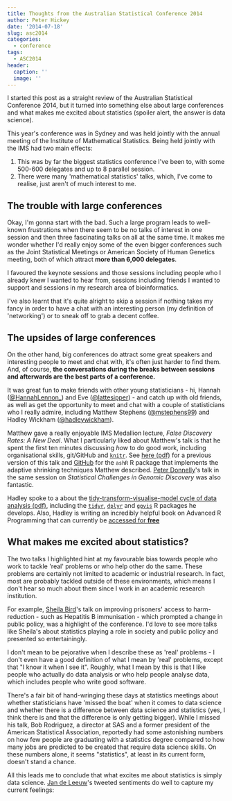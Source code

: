 ```yaml
---
title: Thoughts from the Australian Statistical Conference 2014
author: Peter Hickey
date: '2014-07-18'
slug: asc2014
categories:
  - conference
tags:
  - ASC2014
header:
  caption: ''
  image: ''
---
```


I started this post as a straight review of the
Australian Statistical Conference 2014, but it 
turned into something else about large conferences and what makes me excited 
about statistics (spoiler alert, the answer is data science).

This year's conference was in Sydney and was held jointly with the annual 
meeting of the Institute of Mathematical Statistics. Being held jointly with 
the IMS had two main effects:

1. This was by far the biggest statistics conference I've been to, with some 500-600 delegates and up to 8 parallel session.
2. There were many 'mathematical statistics' talks, which, I've come to realise, just aren't of much interest to me.

## The trouble with large conferences

Okay, I'm gonna start with the bad. Such a large program leads to well-known 
frustrations when there seem to be no talks of interest in one session and then three fascinating talks on all at the same time. It makes me wonder whether I'd really enjoy some of the even bigger conferences such as the Joint Statistical Meetings or American Society of Human Genetics meeting, both of which attract __more than 6,000 delegates__.

I favoured the keynote sessions and those sessions including people who I 
already knew I wanted to hear from, sessions including friends I wanted to 
support and sessions in my research area of bioinformatics.

I've also learnt that it's quite alright to skip a session if nothing takes my 
fancy in order to have a chat with an interesting person (my definition of 
'networking') or to sneak off to grab a decent coffee.

## The upsides of large conferences

On the other hand, big conferences do attract some great speakers and 
interesting people to meet and chat with, it's often just harder to find them. 
And, of course, __the conversations during the breaks between sessions and afterwards are the best parts of a conference.__

It was great fun to make friends with other young statisticians - hi, Hannah 
([@HannahLennon\_](https://twitter.com/HannahLennon_)) and Eve 
([@lattesipper](https://twitter.com/lattesipper)) - and catch up with old 
friends, as well as get the opportunity to meet and chat with a couple of 
statisticians who I really admire, including Matthew Stephens 
([@mstephens99](https://twitter.com/mstephens999)) and Hadley Wickham 
([@hadleywickham](https://twitter.com/hadleywickham)).

Matthew gave a really enjoyable IMS Medallion lecture, _False Discovery Rates: A New Deal_. 
What I particularly liked about Matthew's talk is that he spent the first ten 
minutes discussing _how_ to do good work, including organisational skills, 
git/GitHub and [`knitr`](https://yihui.name/knitr/). See [here (pdf)](https://github.com/stephens999/ash/blob/master/talks/UCstat2014.pdf?raw=true) 
for a previous version of this talk and 
[GitHub](https://github.com/stephens999/ash) for the `ashR` R package that 
implements the adaptive shrinking techniques Matthew described. 
[Peter Donnelly](http://www.well.ox.ac.uk/peter-donnelly)'s talk in the same 
session on _Statistical Challenges in Genomic Discovery_ was also fantastic.

Hadley spoke to a about the [tidy-transform-visualise-model cycle of data analysis (pdf)](https://www.dropbox.com/sh/i8qnluwmuieicxc/AACsepZJvULCKkbIxK9KP-6Ea/dplyr-tutorial.pdf), 
including the  [`tidyr`](https://github.com/hadley/tidyr), 
[`dplyr`](https://github.com/hadley/dplyr) and 
[`ggvis`](https://github.com/rstudio/ggvis) R packages he develops. Also, 
Hadley is writing an incredibly helpful book on Advanced R Programming that can 
currently be [accessed for __free__](http://adv-r.had.co.nz/)

<!-- TODO: Uncomment when fixed {{< tweet 487051081373868033 >}} -->

## What makes me excited about statistics?

The two talks I highlighted hint at my favourable bias towards people who work 
to tackle 'real' problems or who help other do the same. These problems are 
certainly not limited to academic or industrial research. In fact, most are 
probably tackled outside of these environments, which means I don't hear so 
much about them since I work in an academic research institution.

For example, [Sheila Bird](https://www.mrc-bsu.cam.ac.uk/people/in-alphabetical-order/a-to-g/sheila-bird/)'s 
talk on improving prisoners' access to harm-reduction - such as Hepatitis B 
immunisation - which prompted a change in public policy, was a highlight of the 
conference. I'd love to see more talks like Sheila's about statistics playing a 
role in society and public policy and presented so entertainingly.

I don't mean to be pejorative when I describe these as 'real' problems - I don't 
even have a good definition of what I mean by 'real' problems, except that "I 
know it when I see it". Roughly, what I mean by this is that I like people who 
actually do data analysis or who help people analyse data, which includes people 
who write good software.

There's a fair bit of hand-wringing these days at statistics meetings about 
whether statisticians have 'missed the boat' when it comes to data science and 
whether there is a difference between data science and statistics (yes, I think 
there is and that the difference is only getting bigger). While I missed his 
talk, Bob Rodriguez, a director at 
SAS and a former president of the American Statistical Association, reportedly 
had some astonishing numbers on how few people are graduating with a statistics 
degree compared to how many jobs are predicted to be created that require data 
science skills. On these numbers alone, it seems "statistics", at least in its 
current form, doesn't stand a chance.

All this leads me to conclude that what excites me about statistics is simply 
data science. [Jan de Leeuw](http://gifi.stat.ucla.edu/)'s tweeted sentiments 
do well to capture my current feelings:

<!-- TODO: Uncomment when fixed {{< tweet 487127310923862017 >}} -->

<!-- TODO: Uncomment when fixed {{< tweet 488835963297087488 >}} -->
